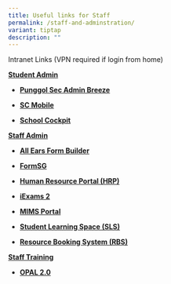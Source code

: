```yaml
---
title: Useful links for Staff
permalink: /staff-and-adminstration/
variant: tiptap
description: ""
---
```

<p>Intranet Links (VPN required if login from home)</p>
<p><strong><u>Student Admin</u></strong>
</p>
<ul data-tight="true" class="tight">
<li>
<p><strong><a href="https://punggolsec.adminbreeze.com/" rel="noopener noreferrer nofollow" target="_blank">Punggol Sec Admin Breeze</a></strong>
</p>
</li>
<li>
<p><strong><a href="https://scmobile.moe.edu.sg/login" rel="noopener noreferrer nofollow" target="_blank">SC Mobile</a></strong>
</p>
</li>
<li>
<p><strong><a href="https://schoolcockpit.moe.gov.sg" rel="noopener noreferrer nofollow" target="_blank">School Cockpit</a></strong>
</p>
</li>
</ul>
<p><strong><u>Staff Admin</u></strong>
</p>
<ul data-tight="true" class="tight">
<li>
<p><strong><a href="https://forms.moe.edu.sg/" rel="noopener noreferrer nofollow" target="_blank">All Ears Form Builder</a></strong>
</p>
</li>
<li>
<p><strong><a href="https://form.gov.sg/" rel="noopener noreferrer nofollow" target="_blank">FormSG</a></strong>
</p>
</li>
<li>
<p><strong><a href="https://www.hrp.gov.sg/hrp/#/" rel="noopener noreferrer nofollow" target="_blank">Human Resource Portal (HRP)</a></strong>
</p>
</li>
<li>
<p><strong><a href="https://iexams.seab.gov.sg/" rel="noopener noreferrer nofollow" target="_blank">iExams 2</a></strong>
</p>
</li>
<li>
<p><strong><a href="https://idp.mims.moe.gov.sg/nidp/saml2/sso" rel="noopener noreferrer nofollow" target="_blank">MIMS Portal</a></strong>
</p>
</li>
<li>
<p><strong><a href="https://vle.learning.moe.edu.sg/login" rel="noopener noreferrer nofollow" target="_blank">Student Learning Space (SLS)</a></strong>
</p>
</li>
<li>
<p><strong><a href="https://rbs.avero-tech.com/login.html" rel="noopener noreferrer nofollow" target="_blank">Resource Booking System (RBS)</a></strong>
</p>
</li>
</ul>
<p><strong><u>Staff Training</u></strong>
</p>
<ul data-tight="true" class="tight">
<li>
<p><strong><a href="https://www.opal2.moe.edu.sg/" rel="noopener noreferrer nofollow" target="_blank">OPAL 2.0</a></strong>
</p>
</li>
</ul>
<p></p>